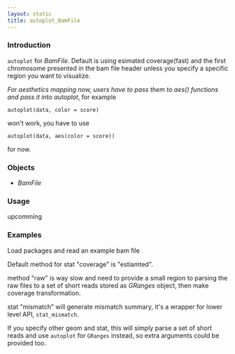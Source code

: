 ```yaml
---
layout: static
title: autoplot_BamFile
---
```

<!--roptions dev='png', fig.width=8, fig.height=8, fig.keep = "all", fig.path = "autoplot_BamFile-" -->
<!--begin.rcode setup, message = FALSE, echo = FALSE, warning = FALSE
    render_jekyll()
#    opts_knit$set(upload.fun = function(file) 
#       imgur_upload(file, key = "7733c9b660907f0975935cc9ba657413"))
    opts_knit$set(base.url='http://tengfei.github.com/ggbio/autoplot/')
    dir.path <- "/home/tengfei/Codes/svnrepos/devel/ggbio/inst/examples/autoplot"
    fl<- file.path(dir.path, "autoplot_BamFile.R")
    read_chunk(fl)
end.rcode-->

### Introduction

`autoplot` for *BamFile*. Default is using esimated coverage(fast) and the first
chromosome presented in the bam file header unless you specify a specific region
you want to visualize.

_For aesthetics mapping now, users have to pass them to aes() functions and
pass it into autoplot_, for example
    
	autoplot(data, color = score)
	
won't work, you have to use 

    autoplot(data, aes(color = score))
	
for now.	

### Objects
  * *BamFile*
  
### Usage
  upcomming

### Examples
Load packages and read an example bam file
<!--begin.rcode load, message = TRUE, warning = FALSE
end.rcode-->

Default method for stat "coverage" is "estiamted".
<!--begin.rcode coverage_est, message = TRUE, warning = FALSE
end.rcode-->

method "raw" is way slow and need to provide a small region to parsing the raw
files to a set of short reads stored as *GRanges* object, then make coverage
transformation. 
<!--begin.rcode coverage_raw, message = TRUE, warning = FALSE
end.rcode-->

stat "mismatch" will generate mismatch summary, it's a wrapper for lower level
API, `stat_mismatch`.
<!--begin.rcode mismatch, message = TRUE, warning = FALSE
end.rcode-->

If you specify other geom and stat, this will simply parse a set of short reads
and use `autoplot` for `GRanges` instead, so extra arguments could be provided
too.
<!--begin.rcode other, message = TRUE, warning = FALSE
end.rcode-->


